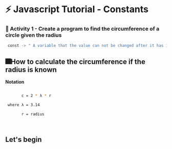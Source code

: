 # ⚡️ Javascript Tutorial - Constants


### 🧠 Activity 1 - Create a program to find the circumference of a circle given the radius

```bash
 const -> " A variable that the value can not be changed after it has instantiated. "
```

## 🎆How to calculate the circumference if the radius is known

**Notation**

```bash

       c = 2 * λ * r

 where λ = 3.14

       r = radius
       
       
 ```

 ## Let's begin



